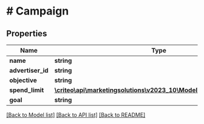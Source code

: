 # # Campaign

## Properties

Name | Type | Description | Notes
------------ | ------------- | ------------- | -------------
**name** | **string** |  | [optional]
**advertiser_id** | **string** |  | [optional]
**objective** | **string** |  | [optional]
**spend_limit** | [**\criteo\api\marketingsolutions\v2023_10\Model\CampaignSpendLimit**](CampaignSpendLimit.md) |  | [optional]
**goal** | **string** |  | [optional]

[[Back to Model list]](../../README.md#models) [[Back to API list]](../../README.md#endpoints) [[Back to README]](../../README.md)
